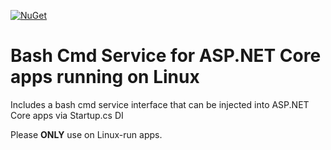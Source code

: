 [![NuGet](https://img.shields.io/nuget/v/GlitchedPolygons.Services.Bash.svg)](https://www.nuget.org/packages/GlitchedPolygons.Services.Bash) 

# Bash Cmd Service for ASP.NET Core apps running on Linux

Includes a bash cmd service interface that can be injected into ASP.NET Core apps via Startup.cs DI

Please **ONLY** use on Linux-run apps.

